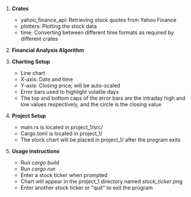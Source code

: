 1. **Crates**
    - yahoo_finance_api: Retrieving stock quotes from Yahoo Finance
    - plotters: Plotting the stock data
    - time: Converting between different time formats as required by different crates

2. **Financial Analysis Algorithm**

3. **Charting Setup**
   - Line chart
   - X-axis: Date and time
   - Y-axis: Closing price; will be auto-scaled
   - Error bars used to highlight volatile days
   - The top and bottom caps of the error bars are the intraday high and low values respectively,
     and the circle is the closing value
    
5. **Project Setup**
   - main.rs is located in project_1/src/
   - Cargo.toml is located in project_1/
   - The stock chart will be placed in project_1/ after the program exits

6. **Usage instructions**
   - Run _cargo build_
   - Run _cargo run_
   - Enter a stock ticker when prompted
   - Chart will appear in the project_1 directory named _stock_ticker_.png 
   - Enter another stock ticker or "quit" to exit the program

